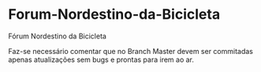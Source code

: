 # Forum-Nordestino-da-Bicicleta
Fórum Nordestino da Bicicleta

Faz-se necessário comentar que no Branch Master devem ser commitadas apenas atualizações sem bugs e prontas para irem ao ar.
